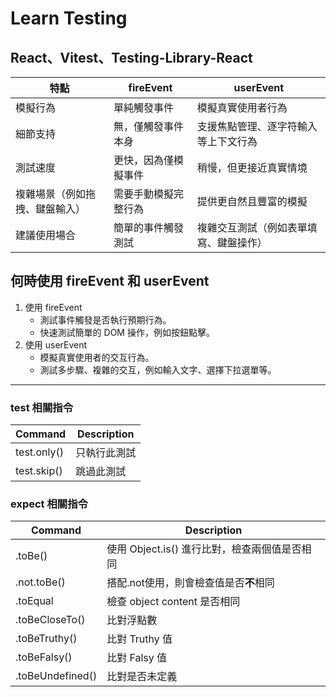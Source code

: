# Learn Testing
## React、Vitest、Testing-Library-React

|特點|fireEvent|userEvent|
|----|---|----|
| 模擬行為 |單純觸發事件|	模擬真實使用者行為|
|細節支持|無，僅觸發事件本身|	支援焦點管理、逐字符輸入等上下文行為|
|測試速度|更快，因為僅模擬事件|	稍慢，但更接近真實情境|
|複雜場景（例如拖拽、鍵盤輸入）|	需要手動模擬完整行為|	提供更自然且豐富的模擬|
|建議使用場合|	簡單的事件觸發測試|	複雜交互測試（例如表單填寫、鍵盤操作）|


## 何時使用 fireEvent 和 userEvent
1. 使用 fireEvent
    * 測試事件觸發是否執行預期行為。
    * 快速測試簡單的 DOM 操作，例如按鈕點擊。
2. 使用 userEvent
    - 模擬真實使用者的交互行為。
    - 測試多步驟、複雜的交互，例如輸入文字、選擇下拉選單等。

---

### test 相關指令
|Command|Description|
|----|----|
|test.only()|只執行此測試|
|test.skip()|跳過此測試|

### expect 相關指令

|Command|Description|
|----|------|
|.toBe()|使用 Object.is() 進行比對，檢查兩個值是否相同|
|.not.toBe()|搭配.not使用，則會檢查值是否**不**相同|
|.toEqual|檢查 object content 是否相同|
|.toBeCloseTo()| 比對浮點數 |
|.toBeTruthy()|比對 Truthy 值|
|.toBeFalsy()| 比對 Falsy 值|
|.toBeUndefined()|比對是否未定義|